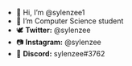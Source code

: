 - 👋 Hi, I’m @sylenzee1
- 👀 I’m Computer Science student
- 🕊️ **Twitter:** @sylenzee
- 📷 **Instagram:** @sylenzee
- 🤖 **Discord:** sylenzee#3762

<!---
sylenzee1/sylenzee1 is a ✨ special ✨ repository because its `README.md` (this file) appears on your GitHub profile.
You can click the Preview link to take a look at your changes.
--->
